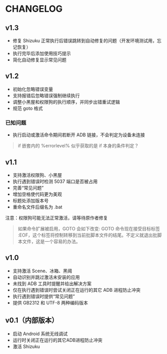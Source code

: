 # CHANGELOG

## v1.3

- 修复 Shizuku 正常执行后错误跳转到自动修复的问题（开发环境测试用，忘记恢复）
- 执行完毕后添加使用技巧提示
- 简化自动修复显示常见问题

## v1.2

- 初始化忽略错误变量
- 支持报错后忽略错误强制继续执行
- 调整小黑屋和权限狗的执行顺序，并同步出错重试逻辑
- 规范 goto 格式

### 已知问题
* 执行启动或激活命令期间若断开 ADB 链接，不会判定为设备未连接

> if 嵌套内的 %errorlevel% 似乎获取的是 if 本身的条件判定？

## v1.1

- 支持激活权限狗、小黑屋
- 执行遇到错误时检测 5037 端口是否被占用
- 完善“常见问题”
- 增加空格使代码更为美观
- 标题处添加版本号
- 重命名文件后缀名为 .bat

注意：权限狗可能无法正常激活，请等待原作者修复

> 如果命令扩展被启用，GOTO 会如下改变:
> GOTO 命令现在接受目标标签 :EOF，这个标签将控制转移到当前批脚本文件的结尾。不定义就退出批脚本文件，这是一个容易的办法。

## v1.0

- 支持激活 Scene、冰箱、黑阈
- 自动识别并跳过激活未安装的应用
- 未找到 ADB 工具时提醒并给出解决方案
- 仅在执行遇到错误时尝试关闭正在运行的其它 ADB 进程防止冲突
- 执行遇到错误时提供“常见问题”
- 提供 GB2312 和 UTF-8 两种编码版本

## v0.1（内部版本）

- 启动 Android 系统无线调试
- 运行时关闭正在运行的其它ADB进程防止冲突
- 激活 Shizuku